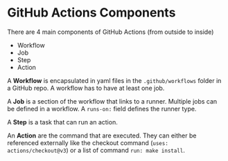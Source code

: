 # GitHub Actions Components

There are 4 main components of GitHub Actions (from outside to inside)

- Workflow
- Job
- Step
- Action

A **Workflow** is encapsulated in yaml files in the `.github/workflows` folder in a GitHub repo. A workflow has to have at least one job.

A **Job** is a section of the workflow that links to a runner. Multiple jobs can be defined in a workflow. A `runs-on:` field defines the runner type.

A **Step** is a task that can run an action.

An **Action** are the command that are executed. They can either be referenced externally like the checkout command (`uses: actions/checkout@v3`) or a list of command `run: make install`.

